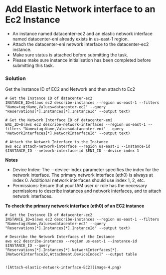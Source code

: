 # Add Elastic Network interface to an Ec2 Instance

- An instance named datacenter-ec2 and an elastic network interface named datacenter-eni already exists in us-east-1 region.
- Attach the datacenter-eni network interface to the datacenter-ec2 instance.
- Make sure status is attached before submitting the task.
- Please make sure instance initialisation has been completed before submitting this task.

### Solution

Get the Instance ID of EC2 and Network and then attach to Ec2

```
# Get the Instance ID of datacenter-ec2
INSTANCE_ID=$(aws ec2 describe-instances --region us-east-1 --filters "Name=tag:Name,Values=datacenter-ec2" --query "Reservations[*].Instances[*].InstanceId" --output text)

# Get the Network Interface ID of datacenter-eni
ENI_ID=$(aws ec2 describe-network-interfaces --region us-east-1 --filters "Name=tag:Name,Values=datacenter-eni" --query "NetworkInterfaces[*].NetworkInterfaceId" --output text)

# Attach the Network Interface to the Instance
aws ec2 attach-network-interface --region us-east-1 --instance-id $INSTANCE_ID --network-interface-id $ENI_ID --device-index 1

```

**Notes**
- Device Index: The --device-index parameter specifies the index for the network interface. The primary network interface (eth0) is always at index 0. Additional network interfaces should use index 1, 2, etc.
- Permissions: Ensure that your IAM user or role has the necessary permissions to describe instances and network interfaces, and to attach network interfaces.

**To check the primary network interface (eth0) of an EC2 instance**

```
# Get the Instance ID of datacenter-ec2
INSTANCE_ID=$(aws ec2 describe-instances --region us-east-1 --filters "Name=tag:Name,Values=datacenter-ec2" --query "Reservations[*].Instances[*].InstanceId" --output text)

# Describe the Network Interfaces of the Instance
aws ec2 describe-instances --region us-east-1 --instance-id $INSTANCE_ID --query "Reservations[*].Instances[*].NetworkInterfaces[*].[NetworkInterfaceId,Attachment.DeviceIndex]" --output table


![Attach-elastic-network-interface-EC2](image-4.png)
